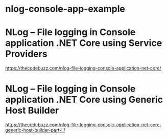 

# nlog-console-app-example
# NLog – File logging in Console application .NET Core using Service Providers
https://thecodebuzz.com/nlog-file-logging-console-application-net-core/



# NLog – File logging in Console application .NET Core using Generic Host Builder
https://thecodebuzz.com/nlog-file-logging-console-application-net-core-generic-host-builder-part-ii/
